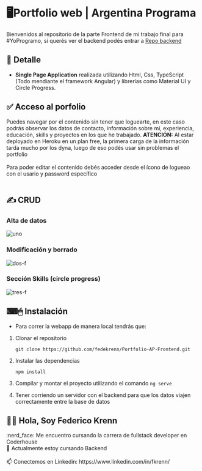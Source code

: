 # 🖥Portfolio web | Argentina Programa

Bienvenidos al repositorio de la parte Frontend de mi trabajo final para #YoProgramo, si querés ver el backend podés entrar a [Repo backend](https://github.com/fedekrenn/Portfolio-AP-Backend)

## 📝 Detalle
- **Single Page Application** realizada utilizando Html, Css, TypeScript (Todo mendiante el framework Angular) y librerías como Material UI y Circle Progress.

## ✅ Acceso al porfolio

Puedes navegar por el contenido sin tener que loguearte, en este caso podrás observar los datos de contacto, información sobre mí, experiencia, educación, skills y proyectos en los que he trabajado. **ATENCIÓN:** Al estar deployado en Heroku en un plan free, la primera carga de la información tarda mucho por los dyna, luego de eso podés usar sin problemas el portfolio 
<br>
<br>
Para poder editar el contenido debés acceder desde el ícono de logueao con el usario y password específico
<br>
<br>


## ✍ CRUD
### Alta de datos
![uno](https://user-images.githubusercontent.com/90353038/188222614-53afa0f8-b1d6-4a79-9a4c-f3b4145dcdb3.gif)

### Modificación y borrado
![dos-f](https://user-images.githubusercontent.com/90353038/188223099-6a095a4c-36a2-40f9-8b95-d2852433ed0f.gif)


### Sección Skills (circle progress)
![tres-f](https://user-images.githubusercontent.com/90353038/188223157-ea76f13c-9176-4cf0-9a27-b925cea83d8d.gif)



## ⌨🖱 Instalación
- Para correr la webapp de manera local tendrás que: 

1. Clonar el repositorio

    `git clone https://github.com/fedekrenn/Portfolio-AP-Frontend.git`

2. Instalar las dependencias

    `npm install`

3. Compilar y montar el proyecto utilizando el comando `ng serve`

4. Tener corriendo un servidor con el backend para que los datos viajen correctamente entre la base de datos

<h2> 🙋‍♂️ Hola, Soy Federico Krenn</h2>
:nerd_face: Me encuentro cursando la carrera de fullstack developer en Coderhouse 
<br>
🌱 Actualmente estoy cursando Backend
<br></br>
📫 Conectemos en Linkedin: https://www.linkedin.com/in/fkrenn/
